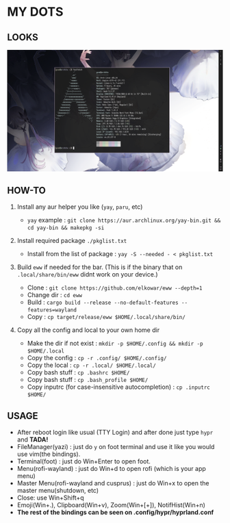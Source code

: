 # MY DOTS

## LOOKS
![Screenshot](./.github/sc.png)

## HOW-TO

1. Install any aur helper you like (`yay`, `paru`, etc)
    * `yay` example : `git clone https://aur.archlinux.org/yay-bin.git && cd yay-bin && makepkg -si`

2. Install required package `./pkglist.txt`
    * Install from the list of package : `yay -S --needed - < pkglist.txt`

3. Build `eww` if needed for the bar. (This is if the binary that on `.local/share/bin/eww` didnt work on your device.)
    * Clone : `git clone https://github.com/elkowar/eww --depth=1`
    * Change dir : `cd eww`
    * Build : `cargo build --release --no-default-features --features=wayland`
    * Copy : `cp target/release/eww $HOME/.local/share/bin/`

4. Copy all the config and local to your own home dir
    * Make the dir if not exist : `mkdir -p $HOME/.config && mkdir -p $HOME/.local`
    * Copy the config : `cp -r .config/ $HOME/.config/`
    * Copy the local : `cp -r .local/ $HOME/.local/`
    * Copy bash stuff : `cp .bashrc $HOME/`
    * Copy bash stuff : `cp .bash_profile $HOME/`
    * Copy inputrc (for case-insensitive autocompletion) : `cp .inputrc $HOME/`

## USAGE

* After reboot login like usual (TTY Login) and after done just type `hypr` and __TADA!__
* FileManager(yazi) : just do `y` on foot terminal and use it like you would use vim(the bindings).
* Terminal(foot) : just do Win+Enter to open foot.
* Menu(rofi-wayland) : just do Win+d to open rofi (which is your app menu)
* Master Menu(rofi-wayland and cusprus) : just do Win+x to open the master menu(shutdown, etc)
* Close: use Win+Shift+q
* Emoji(Win+.), Clipboard(Win+v), Zoom(Win+[+]), NotifHist(Win+n)
* __The rest of the bindings can be seen on .config/hypr/hyprland.conf__
